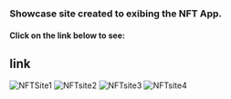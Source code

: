 ### Showcase site created to exibing the NFT App. 

#### Click on the link below to see: 

## link

![NFTSite1](https://github.com/raphaelbusquet/ShowCase-NFTMarketplace/assets/73319921/047293ad-f74d-48df-a6bc-52ab65c7a0e3)
![NFTsite2](https://github.com/raphaelbusquet/ShowCase-NFTMarketplace/assets/73319921/90dc5ec3-1dd5-4548-b486-b57eb24d3b4b)
![NFTsite3](https://github.com/raphaelbusquet/ShowCase-NFTMarketplace/assets/73319921/4ba73ba3-fc4e-4efc-96f1-533fa8bf3050)
![NFTsite4](https://github.com/raphaelbusquet/ShowCase-NFTMarketplace/assets/73319921/18bf01b6-49c5-46a7-ab4f-1f147df8ca86)
